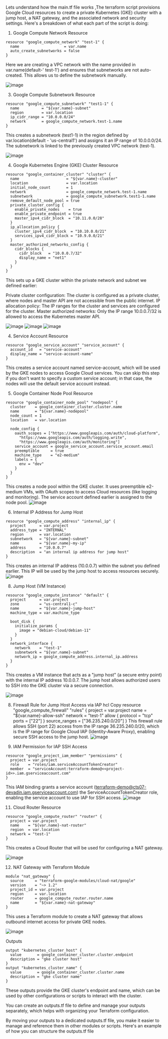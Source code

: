 Lets understand how the main.tf file works ,The terraform script provisions  Google Cloud resources to create a private Kubernetes (GKE) cluster with a jump host, a NAT gateway, and the associated network and security settings. Here's a breakdown of what each part of the script is doing:

1. Google Compute Network Resource
```
resource "google_compute_network" "test-1" {
  name                    = var.name
  auto_create_subnetworks = false
}
```

Here we are creating a VPC network with the name provided in var.name(default-' test-1') and ensures that subnetworks are not auto-created. This allows us to define the subnetwork manually.

![image](https://github.com/user-attachments/assets/9cd6a62b-2b4d-4a62-8e88-5be45503bec5)


3. Google Compute Subnetwork Resource
```
resource "google_compute_subnetwork" "test1-1" {
  name          = "${var.name}-subnet"
  region        = var.location
  ip_cidr_range = "10.0.0.0/24"
  network       = google_compute_network.test-1.name
}
```

This creates a subnetwork (test1-1) in the region defined by var.location(default - 'us-central1') and assigns it an IP range of 10.0.0.0/24. The subnetwork is linked to the previously created VPC network (test-1).

![image](https://github.com/user-attachments/assets/4622a4ef-9aaf-4385-a384-47c236dd84fe)


4. Google Kubernetes Engine (GKE) Cluster Resource
```
resource "google_container_cluster" "cluster" {
  name                     = "${var.name}-cluster"
  location                 = var.location
  initial_node_count       = 1
  network                  = google_compute_network.test-1.name     
  subnetwork               = google_compute_subnetwork.test1-1.name 
  remove_default_node_pool = true
  private_cluster_config {
    enable_private_nodes    = true
    enable_private_endpoint = true
    master_ipv4_cidr_block  = "10.11.0.0/28"
  }
  ip_allocation_policy {
    cluster_ipv4_cidr_block  = "10.10.0.0/21"
    services_ipv4_cidr_block = "10.9.0.0/21"
  }
  master_authorized_networks_config {
    cidr_blocks {
      cidr_block   = "10.0.0.7/32"
      display_name = "net1"
    }
  }
}
```
This sets up a GKE cluster within the private network and subnet we defined earlier:

Private cluster configuration: The cluster is configured as a private cluster, where nodes and master API are not accessible from the public internet.
IP allocation policy: The IP ranges for the cluster and services are configured for the cluster.
Master authorized networks: Only the IP range 10.0.0.7/32 is allowed to access the Kubernetes master API.

![image](https://github.com/user-attachments/assets/1d4bb38b-8ee8-472d-bfbe-d9a1943b40fc)
![image](https://github.com/user-attachments/assets/6eed9b43-7ca1-4fcc-bd65-7d05677e1e50)
![image](https://github.com/user-attachments/assets/340f95e0-e391-4fea-9b07-cd77bbd72c51)


4. Service Account Resource
```
resource "google_service_account" "service_account" {
  account_id   = "service-account"
  display_name = "service-account-name"
}
```
This creates a service account named service-account, which will be used by the GKE nodes to access Google Cloud services. You can skip this step if you don't want to specify a custom service account; in that case, the nodes will use the default service account instead.

5. Google Container Node Pool Resource
```
resource "google_container_node_pool" "nodepool" {
  cluster    = google_container_cluster.cluster.name
  name       = "${var.name}-nodepool"
  node_count = 1
  location   = var.location

  node_config {
    oauth_scopes = ["https://www.googleapis.com/auth/cloud-platform",
      "https://www.googleapis.com/auth/logging.write",
      "https://www.googleapis.com/auth/monitoring"]
    service_account = google_service_account.service_account.email
    preemptible     = true
    machine_type    = "e2-medium"
    labels = {
      env = "dev"
    }
  }
}
```
This creates a node pool within the GKE cluster. It uses preemptible e2-medium VMs, with OAuth scopes to access Cloud resources (like logging and monitoring). The service account defined earlier is assigned to the node pool.
![image](https://github.com/user-attachments/assets/347609b6-04ef-4daf-bea3-8065ef58bd8b)


6. Internal IP Address for Jump Host
```
resource "google_compute_address" "internal_ip" {
  project      = var.project
  address_type = "INTERNAL"
  region       = var.location
  subnetwork   = "${var.name}-subnet"
  name         = "${var.name}-my-ip"
  address      = "10.0.0.7"
  description  = "an internal ip address for jump host"
}
```
This creates an internal IP address (10.0.0.7) within the subnet you defined earlier. This IP will be used by the jump host to access resources securely.
![image](https://github.com/user-attachments/assets/1867d166-b06a-468e-946c-ad92be32fbb7)


8. Jump Host (VM Instance)
```
resource "google_compute_instance" "default" {
  project      = var.project
  zone         = "us-central1-c"
  name         = "${var.name}-jump-host"
  machine_type = var.machine_type

  boot_disk {
    initialize_params {
      image = "debian-cloud/debian-11"
    }
  }
  network_interface {
    network    = "test-1"
    subnetwork = "${var.name}-subnet"
    network_ip = google_compute_address.internal_ip.address
  }
}
```

This creates a VM instance that acts as a "jump host" (a secure entry point) with the internal IP address 10.0.0.7. The jump host allows authorized users to SSH into the GKE cluster via a secure connection.

![image](https://github.com/user-attachments/assets/0473976b-e28c-402e-b3e0-382f0a997a8a)


8. Firewall Rule for Jump Host Access via IAP
hcl
Copy
resource "google_compute_firewall" "rules" {
  project = var.project
  name    = "${var.name}-allow-ssh"
  network = "test-1"
  allow {
    protocol = "tcp"
    ports    = ["22"]
  }
  source_ranges = ["36.235.240.0/20"]
}
This firewall rule allows SSH (port 22) access from the IP range 36.235.240.0/20, which is the IP range for Google Cloud IAP (Identity-Aware Proxy), enabling secure SSH access to the jump host.
![image](https://github.com/user-attachments/assets/11ee9cb2-91f3-4461-9ec8-95eeba982ad9)


10. IAM Permission for IAP SSH Access
```
resource "google_project_iam_member" "permissions" {
  project = var.project
  role    = "roles/iam.serviceAccountTokenCreator"
  member  = "serviceAccount:terraform-demo@<<project-id>>.iam.gserviceaccount.com"
}
```
This IAM binding grants a service account (terraform-demo@cts07-devadin.iam.gserviceaccount.com) the ServiceAccountTokenCreator role, enabling the service account to use IAP for SSH access.
![image](https://github.com/user-attachments/assets/e92a013a-e985-4e65-8e9a-c757380f8384)


11. Cloud Router Resource
```
resource "google_compute_router" "router" {
  project = var.project
  name    = "${var.name}-nat-router"
  region  = var.location
  network = "test-1"
}
```
This creates a Cloud Router that will be used for configuring a NAT gateway.

![image](https://github.com/user-attachments/assets/edb7c0c3-b977-4f45-96d2-8f9ee01ea3eb)


12. NAT Gateway with Terraform Module
```
module "nat_gateway" {
  source     = "terraform-google-modules/cloud-nat/google"
  version    = "~> 1.2"
  project_id = var.project
  region     = var.location
  router     = google_compute_router.router.name
  name       = "${var.name}-nat-gateway"
}
```
This uses a Terraform module to create a NAT gateway that allows outbound internet access for private GKE nodes.

![image](https://github.com/user-attachments/assets/a7351baa-ce1e-4b88-86e0-a1017025bdf7)


Outputs
```
output "kubernetes_cluster_host" {
  value       = google_container_cluster.cluster.endpoint
  description = "gke cluster host"
}
output "kubernetes_cluster_name" {
  value       = google_container_cluster.cluster.name
  description = "gke cluster name"
}
```
These outputs provide the GKE cluster's endpoint and name, which can be used by other configurations or scripts to interact with the cluster.

You can create an outputs.tf file to define and manage your outputs separately, which helps with organizing your Terraform configuration.

By moving your outputs to a dedicated outputs.tf file, you make it easier to manage and reference them in other modules or scripts. Here's an example of how you can structure the outputs.tf file

